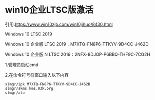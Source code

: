 # win10企业LTSC版激活

引用:https://www.win10zjb.com/win10jihuo/8430.html

Windows 10 LTSC 2019

Windows 10 企业版 LTSC 2019：M7XTQ-FN8P6-TTKYV-9D4CC-J462D

Windows 10 企业版 N LTSC 2019：2NFX-8DJQP-P6BBQ-THF9C-7CG2H

1.管理员启动cmd

2.在命令符号符窗口输入以下内容

```text
slmgr/ipk M7XTQ-FN8P6-TTKYV-9D4CC-J462D
slmgr/skms kms.03k.org
slmgr/ato
```



